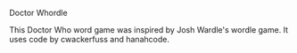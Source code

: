Doctor Whordle

This Doctor Who word game was inspired by Josh Wardle's wordle game.  It uses code by cwackerfuss and hanahcode.

